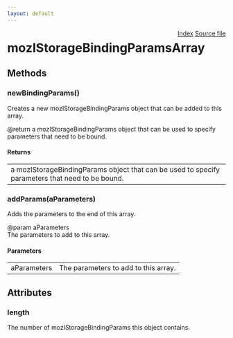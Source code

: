 ```yaml
---
layout: default
---
```

<div class='links' style='float:right'><a href="../index.html">Index</a>
<a href="http://dxr.mozilla.org/mozilla-central/source/storage/public/mozIStorageBindingParamsArray.idl">Source file</a>
</div>

# mozIStorageBindingParamsArray #

## Methods ##

### newBindingParams() ###
  
Creates a new mozIStorageBindingParams object that can be added to this  
array.  
  
@return a mozIStorageBindingParams object that can be used to specify  
        parameters that need to be bound.  
  

#### Returns ####

<table>

<tr>
<td>a mozIStorageBindingParams object that can be used to specify  
        parameters that need to be bound.  
</td>
</tr>

</table>

### addParams(aParameters) ###
  
Adds the parameters to the end of this array.  
  
@param aParameters  
       The parameters to add to this array.  
  

#### Parameters ####

<table>

<tr>
<td>aParameters</td>
<td>       The parameters to add to this array.  
</td>
</tr>

</table>

## Attributes ##

### length ###
  
The number of mozIStorageBindingParams this object contains.  
  
